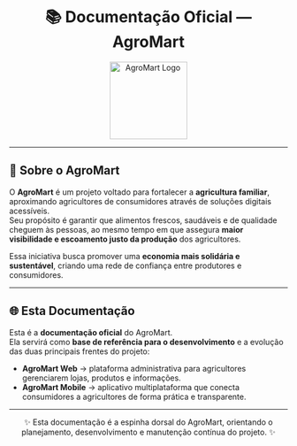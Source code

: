 <h1 align="center">
  📚 Documentação Oficial — AgroMart
</h1>

<p align="center">
  <img src="https://raw.githubusercontent.com/AgroMart/Documentacao_2025.2/main/public/img/logo.png" alt="AgroMart Logo" width="140"/>
</p>

---

## 📖 Sobre o AgroMart

O **AgroMart** é um projeto voltado para fortalecer a **agricultura familiar**, aproximando agricultores de consumidores através de soluções digitais acessíveis.  
Seu propósito é garantir que alimentos frescos, saudáveis e de qualidade cheguem às pessoas, ao mesmo tempo em que assegura **maior visibilidade e escoamento justo da produção** dos agricultores.  

Essa iniciativa busca promover uma **economia mais solidária e sustentável**, criando uma rede de confiança entre produtores e consumidores.

---

## 🌐 Esta Documentação

Esta é a **documentação oficial** do AgroMart.  
Ela servirá como **base de referência para o desenvolvimento** e a evolução das duas principais frentes do projeto:

- **AgroMart Web** → plataforma administrativa para agricultores gerenciarem lojas, produtos e informações.  
- **AgroMart Mobile** → aplicativo multiplataforma que conecta consumidores a agricultores de forma prática e transparente.  

---

<p align="center">
  ✨ Esta documentação é a espinha dorsal do AgroMart, orientando o planejamento, desenvolvimento e manutenção contínua do projeto. ✨
</p>

